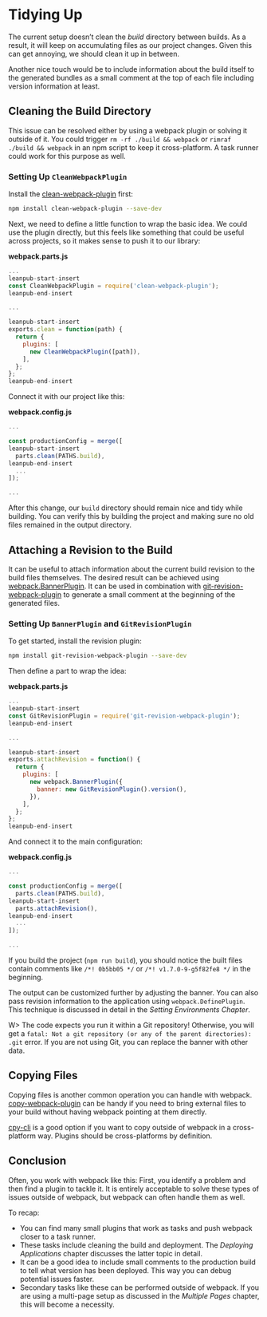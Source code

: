 # Tidying Up

The current setup doesn’t clean the *build* directory between builds. As a result, it will keep on accumulating files as our project changes. Given this can get annoying, we should clean it up in between.

Another nice touch would be to include information about the build itself to the generated bundles as a small comment at the top of each file including version information at least.

## Cleaning the Build Directory

This issue can be resolved either by using a webpack plugin or solving it outside of it. You could trigger `rm -rf ./build && webpack` or `rimraf ./build && webpack` in an npm script to keep it cross-platform. A task runner could work for this purpose as well.

### Setting Up `CleanWebpackPlugin`

Install the [clean-webpack-plugin](https://www.npmjs.com/package/clean-webpack-plugin) first:

```bash
npm install clean-webpack-plugin --save-dev
```

Next, we need to define a little function to wrap the basic idea. We could use the plugin directly, but this feels like something that could be useful across projects, so it makes sense to push it to our library:

**webpack.parts.js**

```javascript
...
leanpub-start-insert
const CleanWebpackPlugin = require('clean-webpack-plugin');
leanpub-end-insert

...

leanpub-start-insert
exports.clean = function(path) {
  return {
    plugins: [
      new CleanWebpackPlugin([path]),
    ],
  };
};
leanpub-end-insert
```

Connect it with our project like this:

**webpack.config.js**

```javascript
...

const productionConfig = merge([
leanpub-start-insert
  parts.clean(PATHS.build),
leanpub-end-insert
  ...
]);

...
```

After this change, our `build` directory should remain nice and tidy while building. You can verify this by building the project and making sure no old files remained in the output directory.

## Attaching a Revision to the Build

It can be useful to attach information about the current build revision to the build files themselves. The desired result can be achieved using [webpack.BannerPlugin](https://webpack.js.org/plugins/banner-plugin/). It can be used in combination with [git-revision-webpack-plugin](https://www.npmjs.com/package/git-revision-webpack-plugin) to generate a small comment at the beginning of the generated files.

### Setting Up `BannerPlugin` and `GitRevisionPlugin`

To get started, install the revision plugin:

```bash
npm install git-revision-webpack-plugin --save-dev
```

Then define a part to wrap the idea:

**webpack.parts.js**

```javascript
...
leanpub-start-insert
const GitRevisionPlugin = require('git-revision-webpack-plugin');
leanpub-end-insert

...

leanpub-start-insert
exports.attachRevision = function() {
  return {
    plugins: [
      new webpack.BannerPlugin({
        banner: new GitRevisionPlugin().version(),
      }),
    ],
  };
};
leanpub-end-insert
```

And connect it to the main configuration:

**webpack.config.js**

```javascript
...

const productionConfig = merge([
  parts.clean(PATHS.build),
leanpub-start-insert
  parts.attachRevision(),
leanpub-end-insert
  ...
]);

...
```

If you build the project (`npm run build`), you should notice the built files contain comments like `/*! 0b5bb05 */` or `/*! v1.7.0-9-g5f82fe8 */` in the beginning.

The output can be customized further by adjusting the banner. You can also pass revision information to the application using `webpack.DefinePlugin`. This technique is discussed in detail in the *Setting Environments Chapter*.

W> The code expects you run it within a Git repository! Otherwise, you will get a `fatal: Not a git repository (or any of the parent directories): .git` error. If you are not using Git, you can replace the banner with other data.

## Copying Files

Copying files is another common operation you can handle with webpack. [copy-webpack-plugin](https://www.npmjs.com/package/copy-webpack-plugin) can be handy if you need to bring external files to your build without having webpack pointing at them directly.

[cpy-cli](https://www.npmjs.com/package/cpy-cli) is a good option if you want to copy outside of webpack in a cross-platform way. Plugins should be cross-platforms by definition.

## Conclusion

Often, you work with webpack like this: First, you identify a problem and then find a plugin to tackle it. It is entirely acceptable to solve these types of issues outside of webpack, but webpack can often handle them as well.

To recap:

* You can find many small plugins that work as tasks and push webpack closer to a task runner.
* These tasks include cleaning the build and deployment. The *Deploying Applications* chapter discusses the latter topic in detail.
* It can be a good idea to include small comments to the production build to tell what version has been deployed. This way you can debug potential issues faster.
* Secondary tasks like these can be performed outside of webpack. If you are using a multi-page setup as discussed in the *Multiple Pages* chapter, this will become a necessity.
